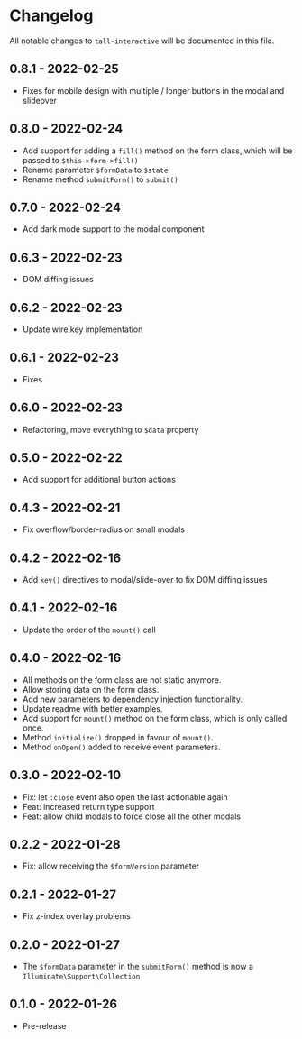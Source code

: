 # Changelog

All notable changes to `tall-interactive` will be documented in this file.

## 0.8.1 - 2022-02-25

- Fixes for mobile design with multiple / longer buttons in the modal and slideover

## 0.8.0 - 2022-02-24

- Add support for adding a `fill()` method on the form class, which will be passed to `$this->form->fill()`
- Rename parameter `$formData` to `$state`
- Rename method `submitForm()` to `submit()`

## 0.7.0 - 2022-02-24

- Add dark mode support to the modal component

## 0.6.3 - 2022-02-23

- DOM diffing issues

## 0.6.2 - 2022-02-23

- Update wire:key implementation

## 0.6.1 - 2022-02-23

- Fixes

## 0.6.0 - 2022-02-23

- Refactoring, move everything to `$data` property

## 0.5.0 - 2022-02-22

- Add support for additional button actions

## 0.4.3 - 2022-02-21

- Fix overflow/border-radius on small modals

## 0.4.2 - 2022-02-16

- Add `key()` directives to modal/slide-over to fix DOM diffing issues

## 0.4.1 - 2022-02-16

- Update the order of the `mount()` call

## 0.4.0 - 2022-02-16

- All methods on the form class are not static anymore.
- Allow storing data on the form class.
- Add new parameters to dependency injection functionality.
- Update readme with better examples.
- Add support for `mount()` method on the form class, which is only called once.
- Method `initialize()` dropped in favour of `mount()`.
- Method `onOpen()` added to receive event parameters.

## 0.3.0 - 2022-02-10

- Fix: let `:close` event also open the last actionable again
- Feat: increased return type support
- Feat: allow child modals to force close all the other modals

## 0.2.2 - 2022-01-28

- Fix: allow receiving the `$formVersion` parameter

## 0.2.1 - 2022-01-27

- Fix z-index overlay problems

## 0.2.0 - 2022-01-27

- The `$formData` parameter in the `submitForm()` method is now a `Illuminate\Support\Collection`

## 0.1.0 - 2022-01-26

- Pre-release
